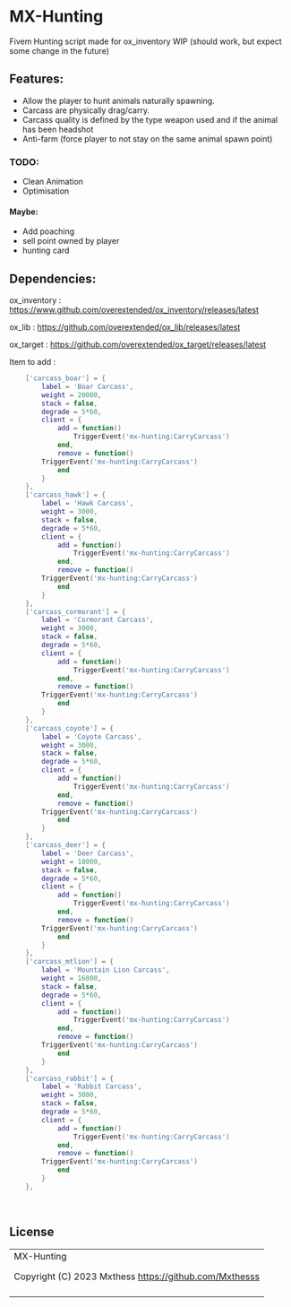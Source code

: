 # MX-Hunting
Fivem Hunting script made for ox_inventory WIP (should work, but expect some change in the future)

## Features:
- Allow the player to hunt animals naturally spawning.
- Carcass are physically drag/carry.
- Carcass quality is defined by the type weapon used and if the animal has been headshot
- Anti-farm (force player to not stay on the same animal spawn point)
### TODO:
- Clean Animation
- Optimisation
#### Maybe:
- Add poaching
- sell point owned by player
- hunting card

## Dependencies:
ox_inventory : https://www.github.com/overextended/ox_inventory/releases/latest

ox_lib : https://github.com/overextended/ox_lib/releases/latest

ox_target : https://github.com/overextended/ox_target/releases/latest

Item to add :
```ox_inventory/data/item.lua
	['carcass_boar'] = {
		label = 'Boar Carcass',
		weight = 20000,
		stack = false,
		degrade = 5*60,
		client = {
            add = function()
                TriggerEvent('mx-hunting:CarryCarcass')
            end,
            remove = function()
		TriggerEvent('mx-hunting:CarryCarcass')
            end
        }
	},
	['carcass_hawk'] = {
		label = 'Hawk Carcass',
		weight = 3000,
		stack = false,
		degrade = 5*60,
		client = {
            add = function()
                TriggerEvent('mx-hunting:CarryCarcass')
            end,
            remove = function()
		TriggerEvent('mx-hunting:CarryCarcass')
            end
        }
	},
	['carcass_cormorant'] = {
		label = 'Cormorant Carcass',
		weight = 3000,
		stack = false,
		degrade = 5*60,
		client = {
            add = function()
                TriggerEvent('mx-hunting:CarryCarcass')
            end,
            remove = function()
		TriggerEvent('mx-hunting:CarryCarcass')
            end
        }
	},
	['carcass_coyote'] = {
		label = 'Coyote Carcass',
		weight = 3000,
		stack = false,
		degrade = 5*60,
		client = {
            add = function()
                TriggerEvent('mx-hunting:CarryCarcass')
            end,
            remove = function()
		TriggerEvent('mx-hunting:CarryCarcass')
            end
        }
	},
	['carcass_deer'] = {
		label = 'Deer Carcass',
		weight = 18000,
		stack = false,
		degrade = 5*60,
		client = {
            add = function()
                TriggerEvent('mx-hunting:CarryCarcass')
            end,
            remove = function()
		TriggerEvent('mx-hunting:CarryCarcass')
            end
        }
	},
	['carcass_mtlion'] = {
		label = 'Mountain Lion Carcass',
		weight = 16000,
		stack = false,
		degrade = 5*60,
		client = {
            add = function()
                TriggerEvent('mx-hunting:CarryCarcass')
            end,
            remove = function()
		TriggerEvent('mx-hunting:CarryCarcass')
            end
        }
	},
	['carcass_rabbit'] = {
		label = 'Rabbit Carcass',
		weight = 3000,
		stack = false,
		degrade = 5*60,
		client = {
            add = function()
                TriggerEvent('mx-hunting:CarryCarcass')
            end,
            remove = function()
		TriggerEvent('mx-hunting:CarryCarcass')
            end
        }
	},
```

<br><h2>License</h2>
<table><tr><td>
MX-Hunting

Copyright (C) 2023	Mxthess <https://github.com/Mxthesss>

</td></tr>
<tr><td>

</td></td></table>
